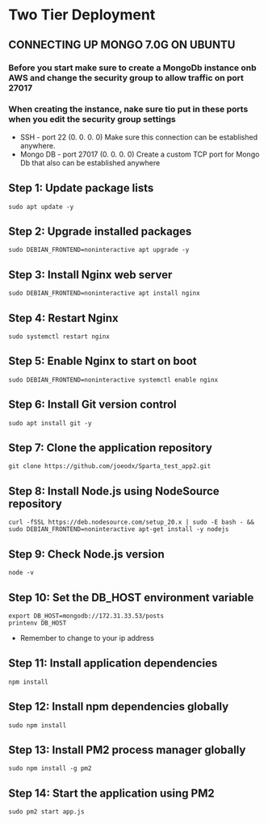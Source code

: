 # Two Tier Deployment

## CONNECTING UP MONGO 7.0G ON UBUNTU

### Before you start make sure to create a MongoDb instance onb AWS and change the security group to allow traffic on port 27017
### When creating the instance, nake sure tio put in these ports when you edit the security group settings 

* SSH - port 22 (0. 0. 0. 0)
Make sure this connection can be established anywhere.
* Mongo DB - port 27017 (0. 0. 0. 0)
Create a custom TCP port for Mongo Db that also can be established anywhere 


## Step 1: Update package lists
```
sudo apt update -y
```

##  Step 2: Upgrade installed packages
```
sudo DEBIAN_FRONTEND=noninteractive apt upgrade -y 
```
##  Step 3: Install Nginx web server
```
sudo DEBIAN_FRONTEND=noninteractive apt install nginx 
```
##  Step 4: Restart Nginx
```
sudo systemctl restart nginx
```
##  Step 5: Enable Nginx to start on boot
```
sudo DEBIAN_FRONTEND=noninteractive systemctl enable nginx
```

## Step 6: Install Git version control
``` 
sudo apt install git -y
```

## Step 7: Clone the application repository

```
git clone https://github.com/joeodx/Sparta_test_app2.git
```

##  Step 8: Install Node.js using NodeSource repository
```
curl -fSSL https://deb.nodesource.com/setup_20.x | sudo -E bash - && sudo DEBIAN_FRONTEND=noninteractive apt-get install -y nodejs 
```

##  Step 9: Check Node.js version

```
node -v
```

##  Step 10: Set the DB_HOST environment variable
```
export DB_HOST=mongodb://172.31.33.53/posts
printenv DB_HOST
```

* Remember to change to your ip address

## Step 11: Install application dependencies
```
npm install
```

## Step 12: Install npm dependencies globally
```
sudo npm install
```
## Step 13: Install PM2 process manager globally
```
sudo npm install -g pm2
```
##  Step 14: Start the application using PM2
```
sudo pm2 start app.js